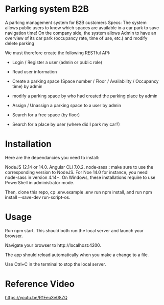 # Parking system B2B
A parking management system for B2B customers
Specs: The system allows public users to know which spaces are available in a car park to save navigation time! On the company side, the system allows Admin to have an overview of its car park (occupancy rate, time of use, etc.) and modify delete parking


We must therefore create the following RESTful API:

- Login / Register a user (admin or public role)

- Read user information

- Create a parking space (Space number / Floor / Availability / Occupancy time) by admin

- modify a parking space by who had created the parking place by admin

- Assign / Unassign a parking space to a user by admin

- Search for a free space (by floor)

- Search for a place by user (where did I park my car?)

# Installation
Here are the dependancies you need to install:

NodeJS 12.14 or 14.0.
Angular CLI 7.0.2.
node-sass : make sure to use the corresponding version to NodeJS. For Noe 14.0 for instance, you need node-sass in version 4.14+.
On Windows, these installations require to use PowerShell in administrator mode.

Then, clone this repo, cp .env.example .env
run npm install, and run npm install --save-dev run-script-os.

# Usage
Run npm start. This should both run the local server and launch your browser.

Navigate your browser to http://localhost:4200.

The app should reload automatically when you make a change to a file.

Use Ctrl+C in the terminal to stop the local server.

# Reference Video
https://youtu.be/R1Eeu3e08ZQ
